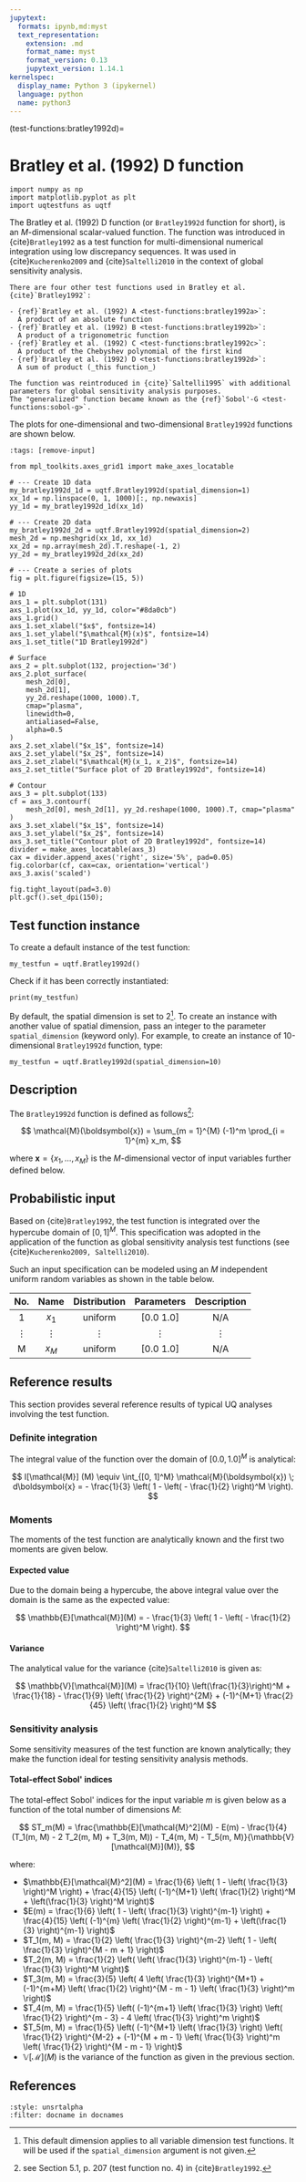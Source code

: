 ```yaml
---
jupytext:
  formats: ipynb,md:myst
  text_representation:
    extension: .md
    format_name: myst
    format_version: 0.13
    jupytext_version: 1.14.1
kernelspec:
  display_name: Python 3 (ipykernel)
  language: python
  name: python3
---
```


(test-functions:bratley1992d)=
# Bratley et al. (1992) D function

```{code-cell} ipython3
import numpy as np
import matplotlib.pyplot as plt
import uqtestfuns as uqtf
```

The Bratley et al. (1992) D function (or `Bratley1992d` function for short),
is an $M$-dimensional scalar-valued function.
The function was introduced in {cite}`Bratley1992` as a test function
for multi-dimensional numerical integration using low discrepancy sequences.
It was used in {cite}`Kucherenko2009` and {cite}`Saltelli2010` in the context
of global sensitivity analysis.

```{note}
There are four other test functions used in Bratley et al. {cite}`Bratley1992`:

- {ref}`Bratley et al. (1992) A <test-functions:bratley1992a>`:
  A product of an absolute function 
- {ref}`Bratley et al. (1992) B <test-functions:bratley1992b>`:
  A product of a trigonometric function
- {ref}`Bratley et al. (1992) C <test-functions:bratley1992c>`:
  A product of the Chebyshev polynomial of the first kind
- {ref}`Bratley et al. (1992) D <test-functions:bratley1992d>`:
  A sum of product (_this function_)
  
The function was reintroduced in {cite}`Saltelli1995` with additional
parameters for global sensitivity analysis purposes.
The "generalized" function became known as the {ref}`Sobol'-G <test-functions:sobol-g>`. 
```

The plots for one-dimensional and two-dimensional `Bratley1992d` functions
are shown below.

```{code-cell} ipython3
:tags: [remove-input]

from mpl_toolkits.axes_grid1 import make_axes_locatable

# --- Create 1D data
my_bratley1992d_1d = uqtf.Bratley1992d(spatial_dimension=1)
xx_1d = np.linspace(0, 1, 1000)[:, np.newaxis]
yy_1d = my_bratley1992d_1d(xx_1d)

# --- Create 2D data
my_bratley1992d_2d = uqtf.Bratley1992d(spatial_dimension=2)
mesh_2d = np.meshgrid(xx_1d, xx_1d)
xx_2d = np.array(mesh_2d).T.reshape(-1, 2)
yy_2d = my_bratley1992d_2d(xx_2d)

# --- Create a series of plots
fig = plt.figure(figsize=(15, 5))

# 1D
axs_1 = plt.subplot(131)
axs_1.plot(xx_1d, yy_1d, color="#8da0cb")
axs_1.grid()
axs_1.set_xlabel("$x$", fontsize=14)
axs_1.set_ylabel("$\mathcal{M}(x)$", fontsize=14)
axs_1.set_title("1D Bratley1992d")

# Surface
axs_2 = plt.subplot(132, projection='3d')
axs_2.plot_surface(
    mesh_2d[0],
    mesh_2d[1],
    yy_2d.reshape(1000, 1000).T,
    cmap="plasma",
    linewidth=0,
    antialiased=False,
    alpha=0.5
)
axs_2.set_xlabel("$x_1$", fontsize=14)
axs_2.set_ylabel("$x_2$", fontsize=14)
axs_2.set_zlabel("$\mathcal{M}(x_1, x_2)$", fontsize=14)
axs_2.set_title("Surface plot of 2D Bratley1992d", fontsize=14)

# Contour
axs_3 = plt.subplot(133)
cf = axs_3.contourf(
    mesh_2d[0], mesh_2d[1], yy_2d.reshape(1000, 1000).T, cmap="plasma"
)
axs_3.set_xlabel("$x_1$", fontsize=14)
axs_3.set_ylabel("$x_2$", fontsize=14)
axs_3.set_title("Contour plot of 2D Bratley1992d", fontsize=14)
divider = make_axes_locatable(axs_3)
cax = divider.append_axes('right', size='5%', pad=0.05)
fig.colorbar(cf, cax=cax, orientation='vertical')
axs_3.axis('scaled')

fig.tight_layout(pad=3.0)
plt.gcf().set_dpi(150);
```

## Test function instance

To create a default instance of the test function:

```{code-cell} ipython3
my_testfun = uqtf.Bratley1992d()
```

Check if it has been correctly instantiated:

```{code-cell} ipython3
print(my_testfun)
```

By default, the spatial dimension is set to $2$[^default_dimension].
To create an instance with another value of spatial dimension,
pass an integer to the parameter `spatial_dimension` (keyword only).
For example, to create an instance of 10-dimensional `Bratley1992d` function,
type:

```{code-cell} ipython3
my_testfun = uqtf.Bratley1992d(spatial_dimension=10)
```

## Description

The `Bratley1992d` function is defined as follows[^location]:

$$
\mathcal{M}(\boldsymbol{x}) = \sum_{m = 1}^{M} (-1)^m \prod_{i = 1}^{m} x_m,
$$

where $\boldsymbol{x} = \{ x_1, \ldots, x_M \}$
is the $M$-dimensional vector of input variables further defined below.

## Probabilistic input

Based on {cite}`Bratley1992`, the test function is integrated over the 
hypercube domain of $[0, 1]^M$. This specification was adopted in
the application of the function as global sensitivity analysis test functions
(see {cite}`Kucherenko2009, Saltelli2010`).

Such an input specification can be modeled using an $M$ independent uniform
random variables as shown in the table below.

| No.       |  Name    |  Distribution | Parameters | Description |
|:---------:|:--------:|:-------------:|:----------:|:-----------:|
|  1        | $x_1$    | uniform       | [0.0 1.0]  |     N/A     |
|  $\vdots$ | $\vdots$ | $\vdots$      | $\vdots$   |  $\vdots$   |
|  M        | $x_M$    | uniform       | [0.0 1.0]  |     N/A     |


## Reference results

This section provides several reference results of typical UQ analyses involving
the test function.

### Definite integration

The integral value of the function over the domain of $[0.0, 1.0]^M$
is analytical:

$$
I[\mathcal{M}] (M) \equiv \int_{[0, 1]^M} \mathcal{M}(\boldsymbol{x}) \; d\boldsymbol{x} = - \frac{1}{3} \left( 1 - \left( - \frac{1}{2} \right)^M \right).
$$

### Moments

The moments of the test function are analytically known
and the first two moments are given below.

#### Expected value

Due to the domain being a hypercube,
the above integral value over the domain is the same as the expected value:

$$
\mathbb{E}[\mathcal{M}](M) = - \frac{1}{3} \left( 1 - \left( - \frac{1}{2} \right)^M \right).
$$

#### Variance

The analytical value for the variance {cite}`Saltelli2010` is given as:

$$
\mathbb{V}[\mathcal{M}](M) = \frac{1}{10} \left(\frac{1}{3}\right)^M + \frac{1}{18} - \frac{1}{9} \left( \frac{1}{2} \right)^{2M} + (-1)^{M+1} \frac{2}{45} \left( \frac{1}{2} \right)^M
$$

### Sensitivity analysis

Some sensitivity measures of the test function are known analytically;
they make the function ideal for testing sensitivity analysis methods.

#### Total-effect Sobol' indices

The total-effect Sobol' indices for the input variable $m$
is given below as a function of the total number of dimensions $M$:

$$
ST_m(M) = \frac{\mathbb{E}[\mathcal{M}^2](M) - E(m) - \frac{1}{4} (T_1(m, M) - 2 T_2(m, M) + T_3(m, M)) - T_4(m, M) - T_5(m, M)}{\mathbb{V}[\mathcal{M}](M)},
$$

where:

- $\mathbb{E}[\mathcal{M}^2](M) = \frac{1}{6} \left( 1 - \left( \frac{1}{3} \right)^M \right) + \frac{4}{15} \left( (-1)^{M+1} \left( \frac{1}{2} \right)^M + \left(\frac{1}{3} \right)^M \right)$
- $E(m) = \frac{1}{6} \left( 1 - \left( \frac{1}{3} \right)^{m-1} \right) + \frac{4}{15} \left( (-1)^{m} \left( \frac{1}{2} \right)^{m-1} + \left(\frac{1}{3} \right)^{m-1} \right)$
- $T_1(m, M) = \frac{1}{2} \left( \frac{1}{3} \right)^{m-2} \left( 1 - \left( \frac{1}{3} \right)^{M - m + 1} \right)$
- $T_2(m, M) = \frac{1}{2} \left( \left( \frac{1}{3} \right)^{m-1} - \left( \frac{1}{3} \right)^M \right)$
- $T_3(m, M) = \frac{3}{5} \left( 4 \left( \frac{1}{3} \right)^{M+1} + (-1)^{m+M} \left( \frac{1}{2} \right)^{M - m - 1} \left( \frac{1}{3} \right)^m \right)$
- $T_4(m, M) = \frac{1}{5} \left( (-1)^{m+1} \left( \frac{1}{3} \right) \left( \frac{1}{2} \right)^{m - 3} - 4 \left( \frac{1}{3} \right)^m \right)$
- $T_5(m, M) = \frac{1}{5} \left( (-1)^{M+1} \left( \frac{1}{3} \right) \left( \frac{1}{2} \right)^{M-2} + (-1)^{M + m - 1} \left( \frac{1}{3} \right)^m \left( \frac{1}{2} \right)^{M - m - 1} \right)$
- $\mathbb{V}[\mathcal{M}](M)$ is the variance of the function as given in the previous section.

## References

```{bibliography}
:style: unsrtalpha
:filter: docname in docnames
```

[^location]: see Section 5.1, p. 207 (test function no. 4)
in {cite}`Bratley1992`.

[^default_dimension]: This default dimension applies to all variable dimension
test functions. It will be used if the `spatial_dimension` argument is not given.
